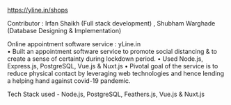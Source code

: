 
https://yline.in/shops

Contributor :  Irfan Shaikh (Full stack development) , Shubham Warghade (Database Designing & Implementation)

Online appointment software service : yLine.in	 
•	Built an appointment software service to promote social distancing & to create a sense of certainty during lockdown period.
•	Used Node.js, Express.js, PostgreSQL, Vue.js & Nuxt.js
•	Pivotal goal of the service is to reduce physical contact by leveraging web technologies and hence lending a helping hand against covid-19 pandemic.


Tech Stack used - Node.js, PostgreSQL, Feathers.js, Vue.js & Nuxt.js

